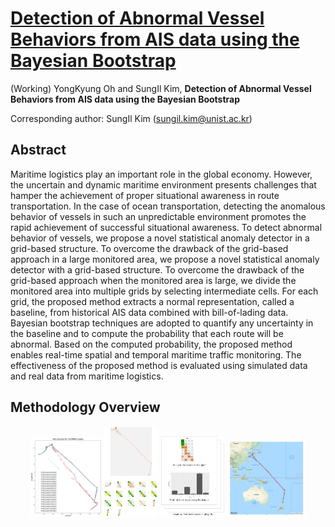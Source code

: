 # [Detection of Abnormal Vessel Behaviors from AIS data using the Bayesian Bootstrap](https://yongkyung-oh.github.io/Bayesian_Bootstrap_for_AIS/)
(Working) YongKyung Oh and SungIl Kim, **Detection of Abnormal Vessel Behaviors from AIS data using the Bayesian Bootstrap**

Corresponding author: SungIl Kim (sungil.kim@unist.ac.kr)

## Abstract
Maritime logistics play an important role in the global economy. However, the uncertain and dynamic maritime environment presents challenges that hamper the achievement of proper situational awareness in route transportation. In the case of ocean transportation, detecting the anomalous behavior of vessels in such an unpredictable environment promotes the rapid achievement of successful situational awareness. To detect abnormal behavior of vessels, we propose a novel statistical anomaly detector in a grid-based structure. To overcome the drawback of the grid-based approach in a large monitored area, we propose a novel statistical anomaly detector with a grid-based structure. To overcome the drawback of the grid-based approach when the monitored area is large, we divide the monitored area into multiple grids by selecting intermediate cells. For each grid, the proposed method extracts a normal representation, called a baseline, from historical AIS data combined with bill-of-lading data. Bayesian bootstrap techniques are adopted to quantify any uncertainty in the baseline and to compute the probability that each route will be abnormal. Based on the computed probability, the proposed method enables real-time spatial and temporal maritime traffic monitoring. The effectiveness of the proposed method is evaluated using simulated data and real data from maritime logistics.

## Methodology Overview
<p align="center">
  <img width="22.5%" src="method_overview_1.png" />
  <img width="17.5%" src="method_overview_2.png" />
  <img width="20.0%" src="method_overview_3.png" />
  <img width="25.0%" src="method_overview_4.png" />
</p> 
